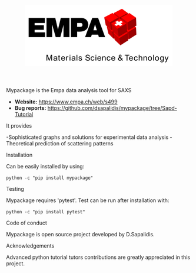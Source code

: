 <h1 align="center">
<img src="https://github.com/dsapalidis/mypackage/blob/Sapd-Tutorial/Sapaempa.svg" width="400">
</h1><br>

Mypackage is the Empa data analysis tool for SAXS

- **Website:** https://www.empa.ch/web/s499
- **Bug reports:** https://github.com/dsapalidis/mypackage/tree/Sapd-Tutorial 

It provides

-Sophisticated graphs and solutions for experimental data analysis
-Theoretical prediction of scattering patterns

Installation

Can be easily installed by using:

    python -c "pip install mypackage"

Testing

Mypackage requires 'pytest'.  Test can be run after installation with:

    python -c "pip install pytest"

Code of conduct

Mypackage is open source project developed by D.Sapalidis. 

Acknowledgements

Advanced python tutorial tutors contributions are greatly appreciated in this project.